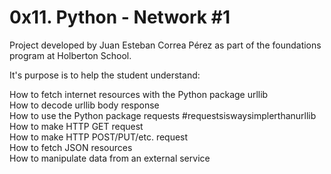 # 0x11. Python - Network #1

Project developed by Juan Esteban Correa Pérez as part of the foundations program at Holberton School.

It's purpose is to help the student understand:

How to fetch internet resources with the Python package urllib<br />
How to decode urllib body response<br />
How to use the Python package requests #requestsiswaysimplerthanurllib<br />
How to make HTTP GET request<br />
How to make HTTP POST/PUT/etc. request<br />
How to fetch JSON resources<br />
How to manipulate data from an external service<br />
